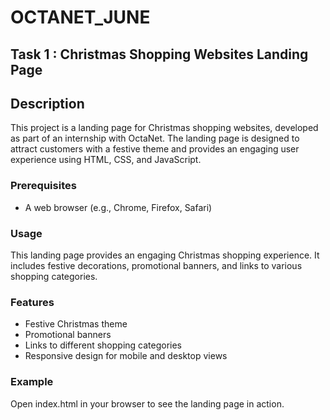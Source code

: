 # OCTANET_JUNE
## Task 1 : Christmas Shopping Websites Landing Page

## Description
This project is a landing page for Christmas shopping websites, developed as part of an internship with OctaNet. The landing page is designed to attract customers with a festive theme and provides an engaging user experience using HTML, CSS, and JavaScript.

### Prerequisites
- A web browser (e.g., Chrome, Firefox, Safari)

### Usage 
This landing page provides an engaging Christmas shopping experience. It includes festive decorations, promotional banners, and links to various shopping categories.

### Features
- Festive Christmas theme
- Promotional banners
- Links to different shopping categories
- Responsive design for mobile and desktop views

### Example
Open index.html in your browser to see the landing page in action.
